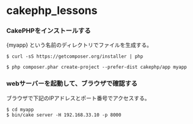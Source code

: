 # cakephp_lessons

### CakePHPをインストールする

{myapp} という名前のディレクトリでファイルを生成する。

```
$ curl -sS https://getcomposer.org/installer | php

$ php composer.phar create-project --prefer-dist cakephp/app myapp
```

### webサーバーを起動して、ブラウザで確認する

ブラウザで下記のIPアドレスとポート番号でアクセスする。

```
$ cd myapp
$ bin/cake server -H 192.168.33.10 -p 8000
```
